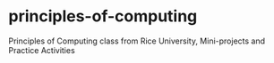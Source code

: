 # principles-of-computing
Principles of Computing class from Rice University, Mini-projects and Practice Activities
